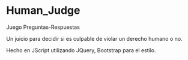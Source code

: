 # Human_Judge
Juego Preguntas-Respuestas

Un juicio para decidir si es culpable de violar un derecho humano o no.

Hecho en JScript utilizando JQuery, Bootstrap para el estilo.
